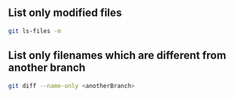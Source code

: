 ## List only modified files

```bash
git ls-files -m
```

## List only filenames which are different from another branch
```bash
git diff --name-only <anotherBranch>
```